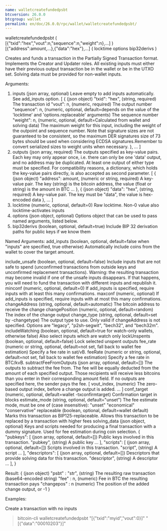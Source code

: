 ```yaml
---
name: walletcreatefundedpsbt
btcversion: 26.0.0
btcgroup: wallet
permalink: en/doc/26.0.0/rpc/wallet/walletcreatefundedpsbt/
---
```


walletcreatefundedpsbt ( [{"txid":"hex","vout":n,"sequence":n,"weight":n},...] ) [{"address":amount,...},{"data":"hex"},...] ( locktime options bip32derivs )

Creates and funds a transaction in the Partially Signed Transaction format.
Implements the Creator and Updater roles.
All existing inputs must either have their previous output transaction be in the wallet
or be in the UTXO set. Solving data must be provided for non-wallet inputs.

Arguments:
1. inputs                      (json array, optional) Leave empty to add inputs automatically. See add_inputs option.
     [
       {                       (json object)
         "txid": "hex",        (string, required) The transaction id
         "vout": n,            (numeric, required) The output number
         "sequence": n,        (numeric, optional, default=depends on the value of the 'locktime' and 'options.replaceable' arguments) The sequence number
         "weight": n,          (numeric, optional, default=Calculated from wallet and solving data) The maximum weight for this input, including the weight of the outpoint and sequence number. Note that signature sizes are not guaranteed to be consistent, so the maximum DER signatures size of 73 bytes should be used when considering ECDSA signatures.Remember to convert serialized sizes to weight units when necessary.
       },
       ...
     ]
2. outputs                     (json array, required) The outputs specified as key-value pairs.
                               Each key may only appear once, i.e. there can only be one 'data' output, and no address may be duplicated.
                               At least one output of either type must be specified.
                               For compatibility reasons, a dictionary, which holds the key-value pairs directly, is also
                               accepted as second parameter.
     [
       {                       (json object)
         "address": amount,    (numeric or string, required) A key-value pair. The key (string) is the bitcoin address,
                               the value (float or string) is the amount in BTC
         ...
       },
       {                       (json object)
         "data": "hex",        (string, required) A key-value pair. The key must be "data", the value is hex-encoded data
       },
       ...
     ]
3. locktime                    (numeric, optional, default=0) Raw locktime. Non-0 value also locktime-activates inputs
4. options                     (json object, optional) Options object that can be used to pass named arguments, listed below.
5. bip32derivs                 (boolean, optional, default=true) Include BIP 32 derivation paths for public keys if we know them

Named Arguments:
add_inputs                 (boolean, optional, default=false when "inputs" are specified, true otherwise) Automatically include coins from the wallet to cover the target amount.
                           
include_unsafe             (boolean, optional, default=false) Include inputs that are not safe to spend (unconfirmed transactions from outside keys and unconfirmed replacement transactions).
                           Warning: the resulting transaction may become invalid if one of the unsafe inputs disappears.
                           If that happens, you will need to fund the transaction with different inputs and republish it.
minconf                    (numeric, optional, default=0) If add_inputs is specified, require inputs with at least this many confirmations.
maxconf                    (numeric, optional) If add_inputs is specified, require inputs with at most this many confirmations.
changeAddress              (string, optional, default=automatic) The bitcoin address to receive the change
changePosition             (numeric, optional, default=random) The index of the change output
change_type                (string, optional, default=set by -changetype) The output type to use. Only valid if changeAddress is not specified. Options are "legacy", "p2sh-segwit", "bech32", and "bech32m".
includeWatching            (boolean, optional, default=true for watch-only wallets, otherwise false) Also select inputs which are watch only
lockUnspents               (boolean, optional, default=false) Lock selected unspent outputs
fee_rate                   (numeric or string, optional, default=not set, fall back to wallet fee estimation) Specify a fee rate in sat/vB.
feeRate                    (numeric or string, optional, default=not set, fall back to wallet fee estimation) Specify a fee rate in BTC/kvB.
subtractFeeFromOutputs     (json array, optional, default=[]) The outputs to subtract the fee from.
                           The fee will be equally deducted from the amount of each specified output.
                           Those recipients will receive less bitcoins than you enter in their corresponding amount field.
                           If no outputs are specified here, the sender pays the fee.
     [
       vout_index,         (numeric) The zero-based output index, before a change output is added.
       ...
     ]
conf_target                (numeric, optional, default=wallet -txconfirmtarget) Confirmation target in blocks
estimate_mode              (string, optional, default="unset") The fee estimate mode, must be one of (case insensitive):
                           "unset"
                           "economical"
                           "conservative"
replaceable                (boolean, optional, default=wallet default) Marks this transaction as BIP125-replaceable.
                           Allows this transaction to be replaced by a transaction with higher fees
solving_data               (json object, optional) Keys and scripts needed for producing a final transaction with a dummy signature.
                           Used for fee estimation during coin selection.
     {
       "pubkeys": [        (json array, optional, default=[]) Public keys involved in this transaction.
         "pubkey",         (string) A public key
         ...
       ],
       "scripts": [        (json array, optional, default=[]) Scripts involved in this transaction.
         "script",         (string) A script
         ...
       ],
       "descriptors": [    (json array, optional, default=[]) Descriptors that provide solving data for this transaction.
         "descriptor",     (string) A descriptor
         ...
       ],
     }

Result:
{                     (json object)
  "psbt" : "str",     (string) The resulting raw transaction (base64-encoded string)
  "fee" : n,          (numeric) Fee in BTC the resulting transaction pays
  "changepos" : n     (numeric) The position of the added change output, or -1
}

Examples:

Create a transaction with no inputs
> bitcoin-cli walletcreatefundedpsbt "[{\"txid\":\"myid\",\"vout\":0}]" "[{\"data\":\"00010203\"}]"


